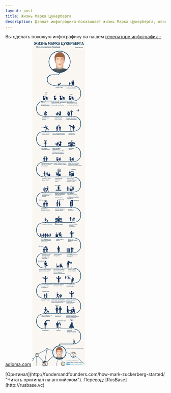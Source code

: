 ```yaml
---
layout: post
title: Жизнь Марка Цукерберга
description: Данная инфографика показывает жизнь Марка Цукерберга, основателя компании Facebook
---
```

Вы сделать похожую инфографику на нашем [генераторе инфографик - adioma.com](http://fundersandfounders.com/how-mark-zuckerberg-started/ "Adioma - генератор инфографики")
![Жизнь Марка Цукерберга - инфографика](/img/zhizn-marka-cukerberga.png)
<p class="credits">[Оригинал](http://fundersandfounders.com/how-mark-zuckerberg-started/ "Читать оригинал на английском"). Перевод: [RusBase](http://rusbase.vc)</p>
